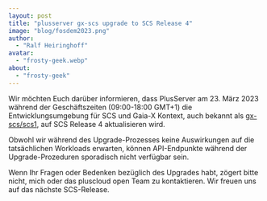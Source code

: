 ```yaml
---
layout: post
title: "plusserver gx-scs upgrade to SCS Release 4"
image: "blog/fosdem2023.png"
author:
  - "Ralf Heiringhoff"
avatar:
  - "frosty-geek.webp"
about:
  - "frosty-geek"
---
```


Wir möchten Euch darüber informieren, dass PlusServer am 23. März 2023 während der Geschäftszeiten (09:00-18:00 GMT+1) die Entwicklungsumgebung für SCS und Gaia-X Kontext, auch bekannt als [gx-scs/scs1](https://github.com/SovereignCloudStack/docs/blob/main/community/cloud-resources/plusserver-gx-scs.md), auf SCS Release 4 aktualisieren wird.

Obwohl wir während des Upgrade-Prozesses keine Auswirkungen auf die tatsächlichen Workloads erwarten, können API-Endpunkte während der Upgrade-Prozeduren sporadisch nicht verfügbar sein.

Wenn Ihr Fragen oder Bedenken bezüglich des Upgrades habt, zögert bitte nicht, mich oder das pluscloud open Team zu kontaktieren. Wir freuen uns auf das nächste SCS-Release.